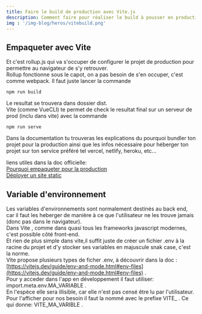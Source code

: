 ```yaml
---
title: Faire le build de production avec Vite.js
description: Comment faire pour réaliser le build à pousser en production sachant qu'ici, ce sont les fonctions natives du navigateur qui s'occupent d'importer les modules.
img : '/img-blog/heros/vitebuild.png'
---   
```

   
## Empaqueter avec Vite   
   
Et c'est rollup.js qui va s'occuper de configurer le projet de production pour permettre au navigateur de s'y retrouver.   
Rollup fonctionne sous le capot, on a pas besoin de s'en occuper, c'est comme webpack. Il faut juste lancer la commande   
```bash[console]
npm run build
```   
Le resultat se trouvera dans dossier dist.   
Vite (comme VueCLI) te permet de check le resultat final sur un serveur de prod (inclu dans vite) avec la commande   
```bash[console]
npm run serve
```   
Dans la documentation tu trouveras les explications du pourquoi bundler ton projet pour la production ainsi que les infos nécessaire pour héberger ton projet sur ton service préféré tel vercel, netlify, heroku, etc...   
   

liens utiles dans la doc officielle:   
[Pourquoi empaqueter pour la production](https://vitejs.dev/guide/why.html#why-bundle-for-production)   
[Déployer un site static](https://vitejs.dev/guide/static-deploy.html)   
   
## Variable d'environnement   
   
Les variables d'environnements sont normalement destinés au back end, car il faut les heberger de manière à ce que l'utilisateur ne les trouve jamais (donc pas dans le navigateur).   
Dans Vite , comme dans quasi tous les frameworks javascript modernes, c'est possible  côté front-end.   
Et rien de plus simple dans vite,il suffit juste de créer un fichier .env à la racine du projet et d'y stocker ses variables en majuscule snak case, c'est la norme.   
Vite propose plusieurs types de ficher .env, à découvrir dans la doc : [https://vitejs.dev/guide/env-and-mode.html#env-files](https://vitejs.dev/guide/env-and-mode.html#env-files) .   
Pour y acceder dans l'app en développement il faut utiliser: import.meta.env.MA_VARIABLE .   
En l'espèce elle sera illisible, car elle n'est pas censé être lu par l'utilisateur. Pour l'afficher pour nos besoin il faut la nommé avec le prefixe VITE_ . Ce qui donne: VITE_MA_VARIBLE .   
   




